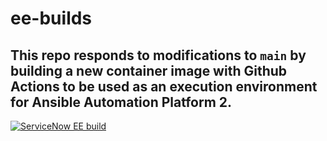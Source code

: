 # ee-builds
## This repo responds to modifications to `main` by building a new container image with Github Actions to be used as an execution environment for Ansible Automation Platform 2.


[![ServiceNow EE build](https://github.com/cloin/ee-builds/actions/workflows/servicenow-ee-build.yml/badge.svg)](https://github.com/cloin/ee-builds/actions/workflows/servicenow-ee-build.yml)


